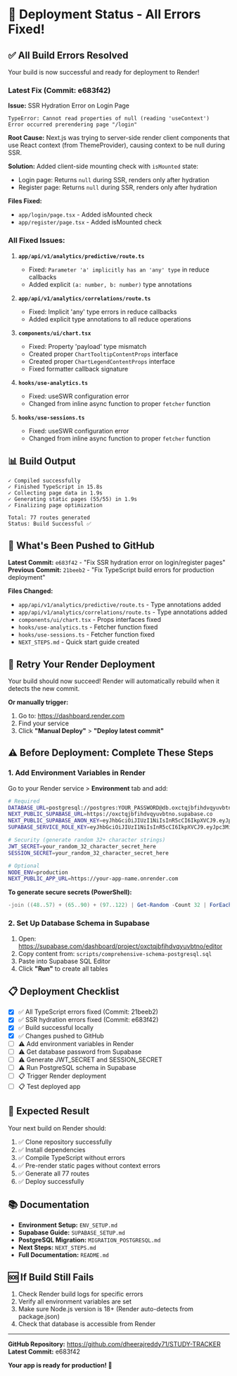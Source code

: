 # 🚀 Deployment Status - All Errors Fixed!

## ✅ All Build Errors Resolved

Your build is now successful and ready for deployment to Render!

### Latest Fix (Commit: e683f42)

**Issue:** SSR Hydration Error on Login Page

```
TypeError: Cannot read properties of null (reading 'useContext')
Error occurred prerendering page "/login"
```

**Root Cause:** Next.js was trying to server-side render client components that use React context (from ThemeProvider), causing context to be null during SSR.

**Solution:** Added client-side mounting check with `isMounted` state:

- Login page: Returns `null` during SSR, renders only after hydration
- Register page: Returns `null` during SSR, renders only after hydration

**Files Fixed:**

- `app/login/page.tsx` - Added isMounted check
- `app/register/page.tsx` - Added isMounted check

### All Fixed Issues:

1. **`app/api/v1/analytics/predictive/route.ts`**

   - Fixed: `Parameter 'a' implicitly has an 'any' type` in reduce callbacks
   - Added explicit `(a: number, b: number)` type annotations

2. **`app/api/v1/analytics/correlations/route.ts`**

   - Fixed: Implicit 'any' type errors in reduce callbacks
   - Added explicit type annotations to all reduce operations

3. **`components/ui/chart.tsx`**

   - Fixed: Property 'payload' type mismatch
   - Created proper `ChartTooltipContentProps` interface
   - Created proper `ChartLegendContentProps` interface
   - Fixed formatter callback signature

4. **`hooks/use-analytics.ts`**

   - Fixed: useSWR configuration error
   - Changed from inline async function to proper `fetcher` function

5. **`hooks/use-sessions.ts`**
   - Fixed: useSWR configuration error
   - Changed from inline async function to proper `fetcher` function

## 📊 Build Output

```
✓ Compiled successfully
✓ Finished TypeScript in 15.8s
✓ Collecting page data in 1.9s
✓ Generating static pages (55/55) in 1.9s
✓ Finalizing page optimization

Total: 77 routes generated
Status: Build Successful ✅
```

## 🎯 What's Been Pushed to GitHub

**Latest Commit:** `e683f42` - "Fix SSR hydration error on login/register pages"
**Previous Commit:** `21beeb2` - "Fix TypeScript build errors for production deployment"

**Files Changed:**

- `app/api/v1/analytics/predictive/route.ts` - Type annotations added
- `app/api/v1/analytics/correlations/route.ts` - Type annotations added
- `components/ui/chart.tsx` - Props interfaces fixed
- `hooks/use-analytics.ts` - Fetcher function fixed
- `hooks/use-sessions.ts` - Fetcher function fixed
- `NEXT_STEPS.md` - Quick start guide created

## 🔄 Retry Your Render Deployment

Your build should now succeed! Render will automatically rebuild when it detects the new commit.

**Or manually trigger:**

1. Go to: https://dashboard.render.com
2. Find your service
3. Click **"Manual Deploy"** > **"Deploy latest commit"**

## ⚠️ Before Deployment: Complete These Steps

### 1. Add Environment Variables in Render

Go to your Render service > **Environment** tab and add:

```bash
# Required
DATABASE_URL=postgresql://postgres:YOUR_PASSWORD@db.oxctqjbfihdvqyuvbtno.supabase.co:5432/postgres
NEXT_PUBLIC_SUPABASE_URL=https://oxctqjbfihdvqyuvbtno.supabase.co
NEXT_PUBLIC_SUPABASE_ANON_KEY=eyJhbGciOiJIUzI1NiIsInR5cCI6IkpXVCJ9.eyJpc3MiOiJzdXBhYmFzZSIsInJlZiI6Im94Y3RxamJmaWhkdnF5dXZidG5vIiwicm9sZSI6ImFub24iLCJpYXQiOjE3NjE4MzA3MzcsImV4cCI6MjA3NzQwNjczN30.jeBl-kzClqLffWlzIpM-am4N6Rzss8zoHvQZTEOvCpc
SUPABASE_SERVICE_ROLE_KEY=eyJhbGciOiJIUzI1NiIsInR5cCI6IkpXVCJ9.eyJpc3MiOiJzdXBhYmFzZSIsInJlZiI6Im94Y3RxamJmaWhkdnF5dXZidG5vIiwicm9sZSI6InNlcnZpY2Vfcm9sZSIsImlhdCI6MTc2MTgzMDczNywiZXhwIjoyMDc3NDA2NzM3fQ.MCuZ0hBtKrtkXnPeeS1VLi_5Dtqv0q_JFoHGqICui8M

# Security (generate random 32+ character strings)
JWT_SECRET=your_random_32_character_secret_here
SESSION_SECRET=your_random_32_character_secret_here

# Optional
NODE_ENV=production
NEXT_PUBLIC_APP_URL=https://your-app-name.onrender.com
```

**To generate secure secrets (PowerShell):**

```powershell
-join ((48..57) + (65..90) + (97..122) | Get-Random -Count 32 | ForEach-Object {[char]$_})
```

### 2. Set Up Database Schema in Supabase

1. Open: https://supabase.com/dashboard/project/oxctqjbfihdvqyuvbtno/editor
2. Copy content from: `scripts/comprehensive-schema-postgresql.sql`
3. Paste into Supabase SQL Editor
4. Click **"Run"** to create all tables

## 📋 Deployment Checklist

- [x] ✅ All TypeScript errors fixed (Commit: 21beeb2)
- [x] ✅ SSR hydration errors fixed (Commit: e683f42)
- [x] ✅ Build successful locally
- [x] ✅ Changes pushed to GitHub
- [ ] ⚠️ Add environment variables in Render
- [ ] ⚠️ Get database password from Supabase
- [ ] ⚠️ Generate JWT_SECRET and SESSION_SECRET
- [ ] ⚠️ Run PostgreSQL schema in Supabase
- [ ] 📋 Trigger Render deployment
- [ ] 📋 Test deployed app

## 🎉 Expected Result

Your next build on Render should:

1. ✅ Clone repository successfully
2. ✅ Install dependencies
3. ✅ Compile TypeScript without errors
4. ✅ Pre-render static pages without context errors
5. ✅ Generate all 77 routes
6. ✅ Deploy successfully

## 📚 Documentation

- **Environment Setup:** `ENV_SETUP.md`
- **Supabase Guide:** `SUPABASE_SETUP.md`
- **PostgreSQL Migration:** `MIGRATION_POSTGRESQL.md`
- **Next Steps:** `NEXT_STEPS.md`
- **Full Documentation:** `README.md`

## 🆘 If Build Still Fails

1. Check Render build logs for specific errors
2. Verify all environment variables are set
3. Make sure Node.js version is 18+ (Render auto-detects from package.json)
4. Check that database is accessible from Render

---

**GitHub Repository:** https://github.com/dheerajreddy71/STUDY-TRACKER
**Latest Commit:** e683f42

**Your app is ready for production! 🚀**
